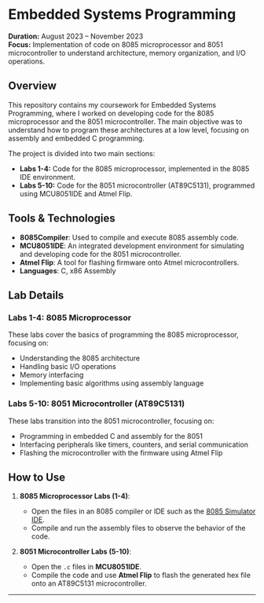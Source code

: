 # Embedded Systems Programming

**Duration:** August 2023 – November 2023  
**Focus:** Implementation of code on 8085 microprocessor and 8051 microcontroller to understand architecture, memory organization, and I/O operations.

## Overview
This repository contains my coursework for Embedded Systems Programming, where I worked on developing code for the 8085 microprocessor and the 8051 microcontroller. The main objective was to understand how to program these architectures at a low level, focusing on assembly and embedded C programming. 

The project is divided into two main sections:
- **Labs 1-4:** Code for the 8085 microprocessor, implemented in the 8085 IDE environment.
- **Labs 5-10:** Code for the 8051 microcontroller (AT89C5131), programmed using MCU8051IDE and Atmel Flip.

## Tools & Technologies
- **8085Compiler**: Used to compile and execute 8085 assembly code.
- **MCU8051IDE**: An integrated development environment for simulating and developing code for the 8051 microcontroller.
- **Atmel Flip**: A tool for flashing firmware onto Atmel microcontrollers.
- **Languages**: C, x86 Assembly

## Lab Details

### Labs 1-4: 8085 Microprocessor
These labs cover the basics of programming the 8085 microprocessor, focusing on:
- Understanding the 8085 architecture
- Handling basic I/O operations
- Memory interfacing
- Implementing basic algorithms using assembly language

### Labs 5-10: 8051 Microcontroller (AT89C5131)
These labs transition into the 8051 microcontroller, focusing on:
- Programming in embedded C and assembly for the 8051
- Interfacing peripherals like timers, counters, and serial communication
- Flashing the microcontroller with the firmware using Atmel Flip

## How to Use

1. **8085 Microprocessor Labs (1-4)**:
   - Open the files in an 8085 compiler or IDE such as the [8085 Simulator IDE](http://8085simulator.weebly.com/).
   - Compile and run the assembly files to observe the behavior of the code.

2. **8051 Microcontroller Labs (5-10)**:
   - Open the `.c` files in **MCU8051IDE**.
   - Compile the code and use **Atmel Flip** to flash the generated hex file onto an AT89C5131 microcontroller.

---

